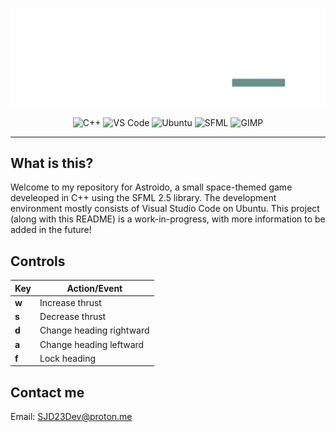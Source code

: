 ![Banner](assets/img/banner.png)

<div align="center">
  <img src="https://img.shields.io/badge/C++-00599C?style=for-the-badge&logo=c%2B%2B&logoColor=white" alt="C++">
  <img src="https://img.shields.io/badge/VS%20Code-007ACC?style=for-the-badge&logo=visual-studio-code&logoColor=white" alt="VS Code">
  <img src="https://img.shields.io/badge/Ubuntu-E95420?style=for-the-badge&logo=ubuntu&logoColor=white" alt="Ubuntu">
  <img src="https://img.shields.io/badge/SFML-008080?style=for-the-badge&logo=sfml&logoColor=white" alt="SFML">
  <img src="https://img.shields.io/badge/GIMP-5C5543?style=for-the-badge&logo=gimp&logoColor=white" alt="GIMP">
</div>

---

## What is this?

Welcome to my repository for Astroido, a small space-themed game develeoped in C++ using the SFML 2.5 library. The development environment mostly consists of Visual Studio Code on Ubuntu. This project (along with this README) is a work-in-progress, with more information to be added in the future!

## Controls

| Key | Action/Event          |
|-----|-----------------------|
| **w** | Increase thrust       |
| **s** | Decrease thrust       |
| **d** | Change heading rightward |
| **a** | Change heading leftward  |
| **f** | Lock heading          |

## Contact me

Email: [SJD23Dev@proton.me](mailto:SJD23Dev@proton.me)